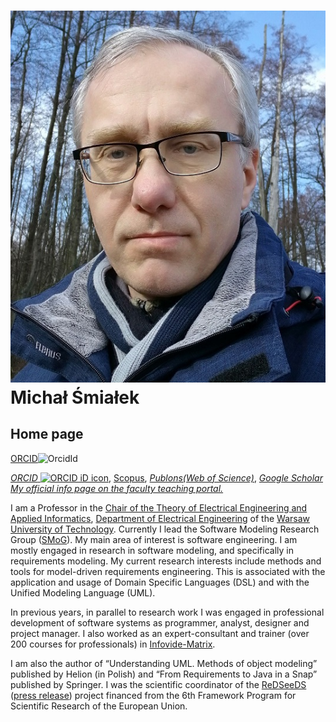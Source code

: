 # ![MŚ](/images/smialek.jpg) Michał Śmiałek
## Home page
[ORCID](https://orcid.org/0000-0001-6170-443X)![OrcidId](https://orcid.org/sites/default/files/images/orcid_16x16.png)

<p><a href="https://orcid.org/0000-0001-6170-443X"><em>ORCID</em> <img src="https://orcid.org/sites/default/files/images/orcid_16x16.png" alt="ORCID iD icon" width="16" height="16" border="0"></a>, <a href="https://www.scopus.com/authid/detail.uri?authorId=8691503900">Scopus</a>, <a href="https://publons.com/a/1517998"><em>Publons(Web of Science)</em></a>, <em><a href="https://scholar.google.pl/citations?user=ZB-n2YQAAAAJ">Google Scholar</a></em><br> <em><a href="https://e-dziekanat.ee.pw.edu.pl/isod-portal/wykladowca?teacherId=2448">My official info page on the faculty teaching portal.</a></em></p>

<p>I am a   Professor in the <a href="http://zetiis.iem.pw.edu.pl/index.php?lang=en">Chair   of the Theory of Electrical Engineering and Applied Informatics</a>, <a href="http://www.ee.pw.edu.pl/en/">Department of Electrical Engineering</a>   of the <a href="https://www.pw.edu.pl/engpw">Warsaw University of Technology</a>.   Currently I lead the Software Modeling Research Group (<a href="http://smog.iem.pw.edu.pl/">SMoG</a>). My main area of interest is   software engineering. I am mostly engaged in research in software modeling,   and specifically in requirements modeling. My current research interests   include methods and tools for model-driven requirements engineering. This is   associated with the application and usage of Domain Specific Languages (DSL)   and with the Unified Modeling Language (UML).</p>

<p>In previous years, in parallel to research work I was engaged in professional   development of software systems as programmer, analyst, designer and project manager. I also worked as an expert-consultant and trainer (over 200 courses   for professionals) in <a href="http://www.infovidematrix.pl/en/">Infovide-Matrix</a>.   </p>

<p>I am also the author of “Understanding UML. Methods of object modeling” published by Helion (in Polish) and “From Requirements to Java in a Snap” published by Springer. I was the scientific coordinator of the <a href="http://www.redseeds.eu/">ReDSeeDS
</a> (<a href="http://cordis.europa.eu/search/index.cfm?fuseaction=news.document&amp;N_RCN=31614">press release</a>) project financed from the 6th Framework Program for Scientific Research of the European Union.</p>
